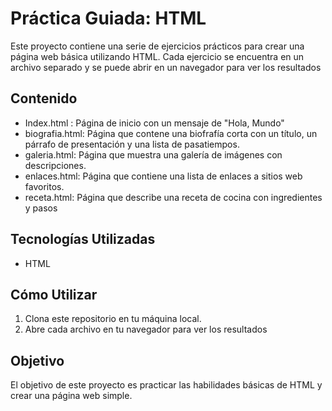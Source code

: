 # Práctica Guiada: HTML

Este proyecto contiene una serie de ejercicios prácticos para crear una página web básica utilizando HTML. Cada ejercicio se encuentra en un archivo separado y se puede abrir en un navegador para ver los resultados

## Contenido

- Index.html : Página de inicio con un mensaje de "Hola, Mundo"
- biografia.html: Página que contene una biofrafía corta con un título, un párrafo de presentación y una lista de pasatiempos.
- galeria.html: Página que muestra una galería de imágenes con descripciones.
- enlaces.html: Página que contiene una lista de enlaces a sitios web favoritos.
- receta.html: Página que describe una receta de cocina con ingredientes y pasos

## Tecnologías Utilizadas

- HTML

## Cómo Utilizar

1. Clona este repositorio en tu máquina local.
2. Abre cada archivo en tu navegador para ver los resultados


## Objetivo

El objetivo de este proyecto es practicar las habilidades básicas de HTML y crear una página web simple.
